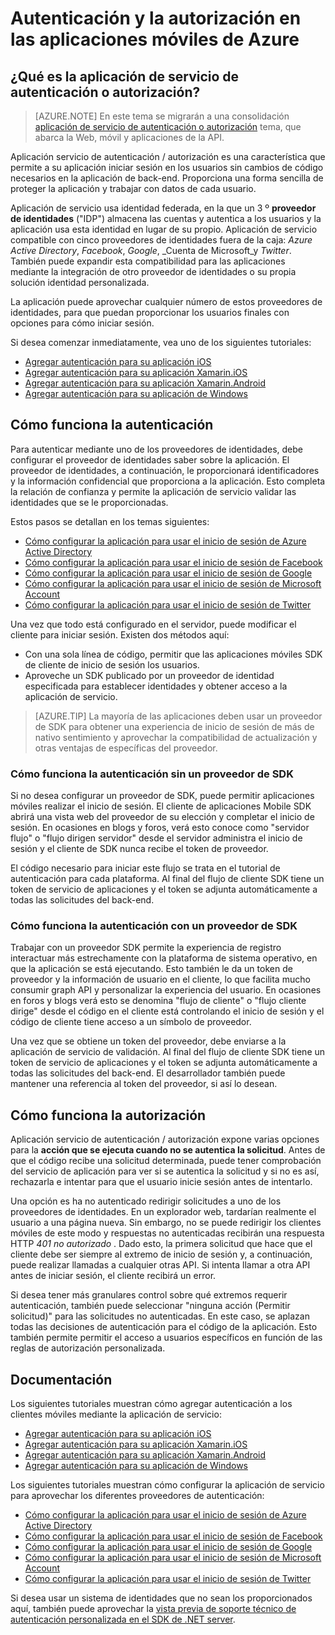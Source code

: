 <properties
    pageTitle="Autenticación y la autorización en las aplicaciones móviles Azure | Microsoft Azure"
    description="Referencia conceptual e información general sobre la autenticación / autorización de características para las aplicaciones móviles de Azure"
    services="app-service\mobile"
    documentationCenter=""
    authors="mattchenderson"
    manager="erikre"
    editor=""/>

<tags
    ms.service="app-service-mobile"
    ms.workload="mobile"
    ms.tgt_pltfrm="na"
    ms.devlang="multiple"
    ms.topic="article"
    ms.date="10/01/2016"
    ms.author="mahender"/>

# <a name="authentication-and-authorization-in-azure-mobile-apps"></a>Autenticación y la autorización en las aplicaciones móviles de Azure

## <a name="what-is-app-service-authentication--authorization"></a>¿Qué es la aplicación de servicio de autenticación o autorización?

> [AZURE.NOTE] En este tema se migrarán a una consolidación [aplicación de servicio de autenticación o autorización](../app-service/app-service-authentication-overview.md) tema, que abarca la Web, móvil y aplicaciones de la API.

Aplicación servicio de autenticación / autorización es una característica que permite a su aplicación iniciar sesión en los usuarios sin cambios de código necesarios en la aplicación de back-end. Proporciona una forma sencilla de proteger la aplicación y trabajar con datos de cada usuario.

Aplicación de servicio usa identidad federada, en la que un 3 º **proveedor de identidades** ("IDP") almacena las cuentas y autentica a los usuarios y la aplicación usa esta identidad en lugar de su propio. Aplicación de servicio compatible con cinco proveedores de identidades fuera de la caja: _Azure Active Directory_, _Facebook_, _Google_, _Cuenta de Microsoft_y _Twitter_. También puede expandir esta compatibilidad para las aplicaciones mediante la integración de otro proveedor de identidades o su propia solución identidad personalizada.

La aplicación puede aprovechar cualquier número de estos proveedores de identidades, para que puedan proporcionar los usuarios finales con opciones para cómo iniciar sesión.

Si desea comenzar inmediatamente, vea uno de los siguientes tutoriales:

- [Agregar autenticación para su aplicación iOS]
- [Agregar autenticación para su aplicación Xamarin.iOS]
- [Agregar autenticación para su aplicación Xamarin.Android]
- [Agregar autenticación para su aplicación de Windows]

## <a name="how-authentication-works"></a>Cómo funciona la autenticación

Para autenticar mediante uno de los proveedores de identidades, debe configurar el proveedor de identidades saber sobre la aplicación. El proveedor de identidades, a continuación, le proporcionará identificadores y la información confidencial que proporciona a la aplicación. Esto completa la relación de confianza y permite la aplicación de servicio validar las identidades que se le proporcionadas.

Estos pasos se detallan en los temas siguientes:

- [Cómo configurar la aplicación para usar el inicio de sesión de Azure Active Directory]
- [Cómo configurar la aplicación para usar el inicio de sesión de Facebook]
- [Cómo configurar la aplicación para usar el inicio de sesión de Google]
- [Cómo configurar la aplicación para usar el inicio de sesión de Microsoft Account]
- [Cómo configurar la aplicación para usar el inicio de sesión de Twitter]

Una vez que todo está configurado en el servidor, puede modificar el cliente para iniciar sesión. Existen dos métodos aquí:

- Con una sola línea de código, permitir que las aplicaciones móviles SDK de cliente de inicio de sesión los usuarios.
- Aproveche un SDK publicado por un proveedor de identidad especificada para establecer identidades y obtener acceso a la aplicación de servicio.

>[AZURE.TIP] La mayoría de las aplicaciones deben usar un proveedor de SDK para obtener una experiencia de inicio de sesión de más de nativo sentimiento y aprovechar la compatibilidad de actualización y otras ventajas de específicas del proveedor.

### <a name="how-authentication-without-a-provider-sdk-works"></a>Cómo funciona la autenticación sin un proveedor de SDK

Si no desea configurar un proveedor de SDK, puede permitir aplicaciones móviles realizar el inicio de sesión. El cliente de aplicaciones Mobile SDK abrirá una vista web del proveedor de su elección y completar el inicio de sesión. En ocasiones en blogs y foros, verá esto conoce como "servidor flujo" o "flujo dirigen servidor" desde el servidor administra el inicio de sesión y el cliente de SDK nunca recibe el token de proveedor.

El código necesario para iniciar este flujo se trata en el tutorial de autenticación para cada plataforma. Al final del flujo de cliente SDK tiene un token de servicio de aplicaciones y el token se adjunta automáticamente a todas las solicitudes del back-end.

### <a name="how-authentication-with-a-provider-sdk-works"></a>Cómo funciona la autenticación con un proveedor de SDK

Trabajar con un proveedor SDK permite la experiencia de registro interactuar más estrechamente con la plataforma de sistema operativo, en que la aplicación se está ejecutando. Esto también le da un token de proveedor y la información de usuario en el cliente, lo que facilita mucho consumir graph API y personalizar la experiencia del usuario. En ocasiones en foros y blogs verá esto se denomina "flujo de cliente" o "flujo cliente dirige" desde el código en el cliente está controlando el inicio de sesión y el código de cliente tiene acceso a un símbolo de proveedor.

Una vez que se obtiene un token del proveedor, debe enviarse a la aplicación de servicio de validación. Al final del flujo de cliente SDK tiene un token de servicio de aplicaciones y el token se adjunta automáticamente a todas las solicitudes del back-end. El desarrollador también puede mantener una referencia al token del proveedor, si así lo desean.

## <a name="how-authorization-works"></a>Cómo funciona la autorización

Aplicación servicio de autenticación / autorización expone varias opciones para la **acción que se ejecuta cuando no se autentica la solicitud**. Antes de que el código recibe una solicitud determinada, puede tener comprobación del servicio de aplicación para ver si se autentica la solicitud y si no es así, rechazarla e intentar para que el usuario inicie sesión antes de intentarlo.

Una opción es ha no autenticado redirigir solicitudes a uno de los proveedores de identidades. En un explorador web, tardarían realmente el usuario a una página nueva. Sin embargo, no se puede redirigir los clientes móviles de este modo y respuestas no autenticadas recibirán una respuesta HTTP _401 no autorizado_ . Dado esto, la primera solicitud que hace que el cliente debe ser siempre al extremo de inicio de sesión y, a continuación, puede realizar llamadas a cualquier otras API. Si intenta llamar a otra API antes de iniciar sesión, el cliente recibirá un error.

Si desea tener más granulares control sobre qué extremos requerir autenticación, también puede seleccionar "ninguna acción (Permitir solicitud)" para las solicitudes no autenticadas. En este caso, se aplazan todas las decisiones de autenticación para el código de la aplicación. Esto también permite permitir el acceso a usuarios específicos en función de las reglas de autorización personalizada.

## <a name="documentation"></a>Documentación

Los siguientes tutoriales muestran cómo agregar autenticación a los clientes móviles mediante la aplicación de servicio:

- [Agregar autenticación para su aplicación iOS]
- [Agregar autenticación para su aplicación Xamarin.iOS]
- [Agregar autenticación para su aplicación Xamarin.Android]
- [Agregar autenticación para su aplicación de Windows]

Los siguientes tutoriales muestran cómo configurar la aplicación de servicio para aprovechar los diferentes proveedores de autenticación:

- [Cómo configurar la aplicación para usar el inicio de sesión de Azure Active Directory]
- [Cómo configurar la aplicación para usar el inicio de sesión de Facebook]
- [Cómo configurar la aplicación para usar el inicio de sesión de Google]
- [Cómo configurar la aplicación para usar el inicio de sesión de Microsoft Account]
- [Cómo configurar la aplicación para usar el inicio de sesión de Twitter]

Si desea usar un sistema de identidades que no sean los proporcionados aquí, también puede aprovechar la [vista previa de soporte técnico de autenticación personalizada en el SDK de .NET server](app-service-mobile-dotnet-backend-how-to-use-server-sdk.md#custom-auth).

[Agregar autenticación para su aplicación iOS]: app-service-mobile-ios-get-started-users.md
[Agregar autenticación para su aplicación Xamarin.iOS]: app-service-mobile-xamarin-ios-get-started-users.md
[Agregar autenticación para su aplicación Xamarin.Android]: app-service-mobile-xamarin-android-get-started-users.md
[Agregar autenticación para su aplicación de Windows]: app-service-mobile-windows-store-dotnet-get-started-users.md

[Cómo configurar la aplicación para usar el inicio de sesión de Azure Active Directory]: app-service-mobile-how-to-configure-active-directory-authentication.md
[Cómo configurar la aplicación para usar el inicio de sesión de Facebook]: app-service-mobile-how-to-configure-facebook-authentication.md
[Cómo configurar la aplicación para usar el inicio de sesión de Google]: app-service-mobile-how-to-configure-google-authentication.md
[Cómo configurar la aplicación para usar el inicio de sesión de Microsoft Account]: app-service-mobile-how-to-configure-microsoft-authentication.md
[Cómo configurar la aplicación para usar el inicio de sesión de Twitter]: app-service-mobile-how-to-configure-twitter-authentication.md
